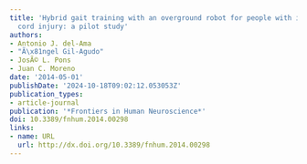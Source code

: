 ```yaml
---
title: 'Hybrid gait training with an overground robot for people with incomplete spinal
  cord injury: a pilot study'
authors:
- Antonio J. del-Ama
- "Ã\x81ngel Gil-Agudo"
- JosÃ© L. Pons
- Juan C. Moreno
date: '2014-05-01'
publishDate: '2024-10-18T09:02:12.053053Z'
publication_types:
- article-journal
publication: '*Frontiers in Human Neuroscience*'
doi: 10.3389/fnhum.2014.00298
links:
- name: URL
  url: http://dx.doi.org/10.3389/fnhum.2014.00298
---
```

